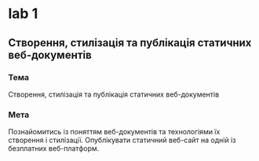 # lab 1
## Створення, стилізація та публікація статичних веб-документів ##

### Тема ###

Створення, стилізація та публікація статичних веб-документів

### Мета ###

Познайомитись із поняттям веб-документів та технологіями їх створення і стилізації. Опублікувати статичний веб-сайт на одній із безплатних веб-платформ.

